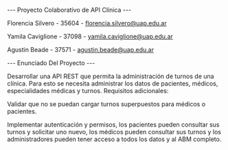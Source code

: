 --- Proyecto Colaborativo de API Clínica ---

Florencia Silvero - 35604 - florencia.silvero@uap.edu.ar

Yamila Caviglione - 37098 - yamila.caviglione@uap.edu.ar 

Agustin Beade - 37571 - agustin.beade@uap.edu.ar

--- Enunciado Del Proyecto ---

Desarrollar una API REST que permita la administración de turnos de una clínica. Para esto se necesita administrar los datos de pacientes, médicos, especialidades médicas y turnos. 
Requisitos adicionales: 

 Validar que no se puedan cargar turnos superpuestos para médicos o pacientes. 
 
 Implementar autenticación y permisos, los pacientes pueden consultar sus turnos y solicitar uno nuevo, los médicos pueden consultar sus turnos y los administradores pueden tener acceso a todos los datos y al ABM completo. 
